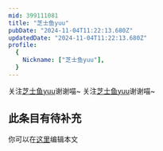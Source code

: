 ```yaml
---
mid: 399111081
title: "芝士鱼yuu"
pubDate: "2024-11-04T11:22:13.680Z"
updatedDate: "2024-11-04T11:22:13.680Z"
profile:
  {
    Nickname: ["芝士鱼yuu"],
  }
---
```


关注[芝士鱼yuu](https://space.bilibili.com/399111081)谢谢喵~ 关注[芝士鱼yuu](https://space.bilibili.com/399111081)谢谢喵~

## 此条目有待补充
你可以在[这里](https://github.com/Yuhanawa/VTuber.ICU/edit/master/src/content/v/芝士鱼yuu/index.md)编辑本文
